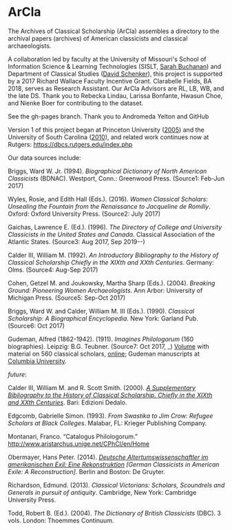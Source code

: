 # ArCla
The Archives of Classical Scholarship (ArCla) assembles a directory to the archival papers (archives) of American classicists and classical archaeologists. 

A collaboration led by faculty at the University of Missouri's School of Information Science & Learning Technologies (SISLT, <a href="http://faculty.missouri.edu/buchanans/">Sarah Buchanan</a>) and Department of Classical Studies (<a href="https://classics.missouri.edu/people/schenker">David Schenker</a>), this project is supported by a 2017 Richard Wallace Faculty Incentive Grant. Clarabelle Fields, BA 2018, serves as Research Assistant. Our ArCla Advisors are RL, LB, WB, and the late DS. Thank you to Rebecka Lindau, Larissa Bonfante, Hwasun Choe, and Nienke Boer for contributing to the dataset.

See the gh-pages branch. Thank you to Andromeda Yelton and GitHub<br>


Version 1 of this project began at Princeton University (<a href="http://firestone.princeton.edu/classics/classicalscholars/index.php">2005</a>) and the University of South Carolina (<a href="https://classicalstudies.org/publications-and-research/newsletter/summer-fall-2010-newsletter">2010</a>), and related work continues now at Rutgers: https://dbcs.rutgers.edu/index.php<p>
Our data sources include:<p>
Briggs, Ward W. Jr. (1994). <i>Biographical Dictionary of North American Classicists</i> (BDNAC). Westport, Conn.: Greenwood Press. (Source1: Feb-Jun 2017)<p>
Wyles, Rosie, and Edith Hall (Eds.). (2016). <i>Women Classical Scholars: Unsealing the Fountain from the Renaissance to Jacqueline de Romilly</i>. Oxford: Oxford University Press. (Source2: July 2017)<p>
Gaichas, Lawrence E. (Ed.). (1996). <i>The Directory of College and University Classicists in the United States and Canada</i>. Classical Association of the Atlantic States. (Source3: Aug 2017, Sep 2019--)<p>
Calder III, William M. (1992). <i>An Introductory Bibliography to the History of Classical Scholarship Chiefly in the XIXth and XXth Centuries</i>. Germany: Olms. (Source4: Aug-Sep 2017)<p>
Cohen, Getzel M. and Joukowsky, Martha Sharp (Eds.). (2004). <i>Breaking Ground: Pioneering Women Archaeologists</i>. Ann Arbor: University of Michigan Press. (Source5: Sep-Oct 2017)<p>
Briggs, Ward W. and Calder, William M. III (Eds.). (1990). <i>Classical Scholarship: A Biographical Encyclopedia</i>. New York: Garland Pub. (Source6: Oct 2017)<p>
Gudeman, Alfred (1862-1942). (1911). <i>Imagines Philologorum</i> (160 biographies). Leipzig: B.G. Teubner. (Source7: Oct 2017, _) <a href="http://laurel.lso.missouri.edu/record=b3574038~S8">Volume</a> with material on 560 classical scholars, <a href="https://clio.columbia.edu/catalog/8145398">online</a>; Gudeman manuscripts at <a href="https://clio.columbia.edu/catalog/4078844">Columbia University</a>.<p>
<i>future</i>:<p>
Calder III, William M. and R. Scott Smith. (2000). <i><a href="http://bmcr.brynmawr.edu/2001/2001-12-05.html">A Supplementary Bibliography to the History of Classical Scholarship. Chiefly in the XIXth and XXth Centuries</a></i>. Bari: Edizioni Dedalo.<p>
Edgcomb, Gabrielle Simon. (1993). <i>From Swastika to Jim Crow: Refugee Scholars at Black Colleges</i>. Malabar, FL: Krieger Publishing Company.<p>
Montanari, Franco. “Catalogus Philologorum.” <a href="http://www.aristarchus.unige.net/CPhCl/en/Home">http://www.aristarchus.unige.net/CPhCl/en/Home</a><p>
Obermayer, Hans Peter. (2014). <i><a href="https://doi.org/10.1353/clw.2015.0000">Deutsche Altertumswissenschaftler im amerikanischen Exil: Eine Rekonstruktion</a> [German Classicists in American Exile: A Reconstruction]</i>. Berlin and Boston: De Gruyter.<p>
Richardson, Edmund. (2013). <i>Classical Victorians: Scholars, Scoundrels and Generals in pursuit of antiquity</i>. Cambridge, New York: Cambridge University Press.<p>
Todd, Robert B. (Ed.). (2004). <i>The Dictionary of British Classicists</i> (DBC). 3 vols. London: Thoemmes Continuum.<p>
